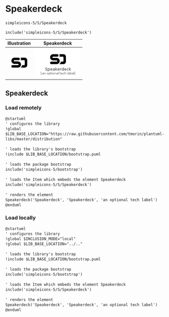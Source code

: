 # Speakerdeck


```text
simpleicons-5/S/Speakerdeck
```

```text
include('simpleicons-5/S/Speakerdeck')
```



| Illustration | Speakerdeck |
| :---: | :---: |
| ![illustration for Illustration](../../simpleicons-5/S/Speakerdeck.png) | ![illustration for Speakerdeck](../../simpleicons-5/S/Speakerdeck.Local.png) |




## Speakerdeck

### Load remotely
```plantuml
@startuml
' configures the library
!global $LIB_BASE_LOCATION="https://raw.githubusercontent.com/tmorin/plantuml-libs/master/distribution"

' loads the library's bootstrap
!include $LIB_BASE_LOCATION/bootstrap.puml

' loads the package bootstrap
include('simpleicons-5/bootstrap')

' loads the Item which embeds the element Speakerdeck
include('simpleicons-5/S/Speakerdeck')

' renders the element
Speakerdeck('Speakerdeck', 'Speakerdeck', 'an optional tech label')
@enduml
```

### Load locally
```plantuml
@startuml
' configures the library
!global $INCLUSION_MODE="local"
!global $LIB_BASE_LOCATION="../.."

' loads the library's bootstrap
!include $LIB_BASE_LOCATION/bootstrap.puml

' loads the package bootstrap
include('simpleicons-5/bootstrap')

' loads the Item which embeds the element Speakerdeck
include('simpleicons-5/S/Speakerdeck')

' renders the element
Speakerdeck('Speakerdeck', 'Speakerdeck', 'an optional tech label')
@enduml
```

